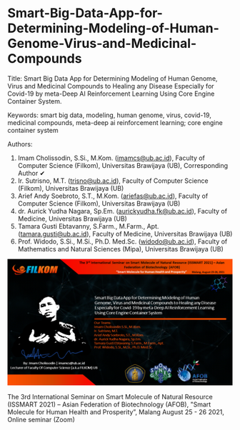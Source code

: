# Smart-Big-Data-App-for-Determining-Modeling-of-Human-Genome-Virus-and-Medicinal-Compounds
Title: Smart Big Data App for Determining Modeling of Human Genome, Virus and Medicinal Compounds to Healing any Disease Especially for Covid-19 by meta-Deep AI Reinforcement Learning Using Core Engine Container System. 

Keywords: smart big data, modeling, human genome, virus, covid-19, medicinal compounds, meta-deep ai reinforcement learning; core engine container system

Authors:
1. Imam Cholissodin, S.Si., M.Kom. (imamcs@ub.ac.id), Faculty of Computer Science (Filkom), Universitas Brawijaya (UB), Corresponding Author ✔
2. Ir. Sutrisno, M.T. (trisno@ub.ac.id), Faculty of Computer Science (Filkom), Universitas Brawijaya (UB)
3. Arief Andy Soebroto, S.T., M.Kom. (ariefas@ub.ac.id), Faculty of Computer Science (Filkom), Universitas Brawijaya (UB)
4. dr. Aurick Yudha Nagara, Sp.Em. (aurickyudha.fk@ub.ac.id), Faculty of Medicine, Universitas Brawijaya (UB)
5. Tamara Gusti Ebtavanny, S.Farm., M.Farm., Apt. (tamara.gusti@ub.ac.id), Faculty of Medicine, Universitas Brawijaya (UB)
7. Prof. Widodo, S.Si., M.Si., Ph.D. Med.Sc. (widodo@ub.ac.id), Faculty of Mathematics and Natural Sciences (Mipa), Universitas Brawijaya (UB)

![image](https://github.com/imamcs19/Smart-Big-Data-App-for-Determining-Modeling-of-Human-Genome-Virus-and-Medicinal-Compounds/blob/main/Cover%20PPT.png)


The 3rd International Seminar on Smart Molecule of Natural Resource (ISSMART 2021) – Asian Federation of Biotechnology (AFOB), "Smart Molecule for Human Health and Prosperity”, Malang August 25 - 26 2021, Online seminar (Zoom)
